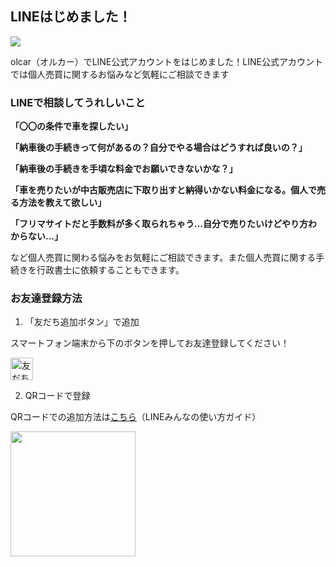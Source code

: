 ## <i class="mdi mdi-car" style="font-size:32px;color:#f67b01;position: relative;top: 4px;"></i>LINEはじめました！

<img loading="lazy" src="/banner/line.webp"/>

olcar（オルカー）でLINE公式アカウントをはじめました！LINE公式アカウントでは個人売買に関するお悩みなど気軽にご相談できます

### LINEで相談してうれしいこと

**「〇〇の条件で車を探したい」**  
  
**「納車後の手続きって何があるの？自分でやる場合はどうすれば良いの？」**  
  
**「納車後の手続きを手頃な料金でお願いできないかな？」**  
  
**「車を売りたいが中古販売店に下取り出すと納得いかない料金になる。個人で売る方法を教えて欲しい」**  
  
**「フリマサイトだと手数料が多く取られちゃう...自分で売りたいけどやり方わからない...」**  

など個人売買に関わる悩みをお気軽にご相談できます。また個人売買に関する手続きを行政書士に依頼することもできます。

### お友達登録方法

1. 「友だち追加ボタン」で追加

スマートフォン端末から下のボタンを押してお友達登録してください！

<a href="https://lin.ee/80JiY1r">
<img loading="lazy" src="https://scdn.line-apps.com/n/line_add_friends/btn/ja.png" alt="友だち追加" height="36" style="width: auto;display: unset;">
</a>

2. QRコードで登録

QRコードでの追加方法は<a href="https://guide.line.me/ja/friends-and-groups/add-qrurl.html" target="_blank">こちら</a>（LINEみんなの使い方ガイド）

<img loading="lazy" src="https://qr-official.line.me/gs/M_993dvsaw_GW.png?oat_content=qr" style="
    width: 200px;
    display: unset;
">

